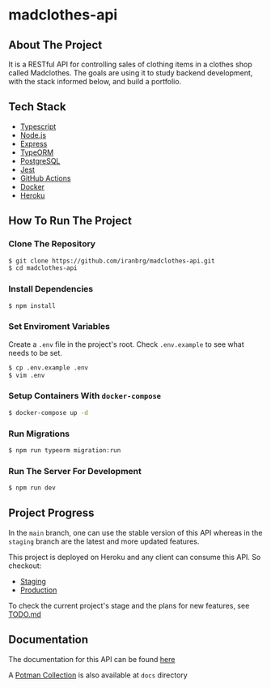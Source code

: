 # madclothes-api

## About The Project

It is a RESTful API for controlling sales of clothing items in a clothes shop
called Madclothes. The goals are using it to study backend development, with
the stack informed below, and build a portfolio.

## Tech Stack

- [Typescript](https://www.typescriptlang.org/)
- [Node.js](https://nodejs.org/en/)
- [Express](https://expressjs.com/pt-br/)
- [TypeORM](https://typeorm.io/#/)
- [PostgreSQL](https://www.postgresql.org/)
- [Jest](https://jestjs.io/)
- [GitHub Actions](https://github.com/features/actions)
- [Docker](https://www.docker.com/)
- [Heroku](https://www.heroku.com/)

## How To Run The Project

### Clone The Repository

```bash
$ git clone https://github.com/iranbrg/madclothes-api.git
$ cd madclothes-api
```

### Install Dependencies

```bash
$ npm install
```

### Set Enviroment Variables

Create a `.env` file in the project's root. Check `.env.example` to see what
needs to be set.

```bash
$ cp .env.example .env
$ vim .env
```

### Setup Containers With `docker-compose`

```bash
$ docker-compose up -d
```

### Run Migrations

```bash
$ npm run typeorm migration:run
```

### Run The Server For Development

```bash
$ npm run dev
```

## Project Progress

In the `main` branch, one can use the stable version of this API whereas in the
`staging` branch are the latest and more updated features.

This project is deployed on Heroku and any client can consume this API. So
checkout:
- [Staging](https://madclothes-api-staging.herokuapp.com/)
- [Production](https://madclothes-api-prod.herokuapp.com/)

To check the current project's stage and the plans for new features, see [TODO.md](./docs/TODO.md)

## Documentation

The documentation for this API can be found [here](https://documenter.getpostman.com/view/17688858/UUxzA7Hg)

A [Potman Collection](./docs/madclothes-api.postman_collection.json) is also available at `docs` directory
